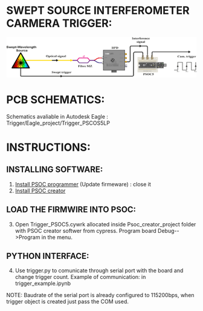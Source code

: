 # SWEPT SOURCE INTERFEROMETER CARMERA TRIGGER:

![alt text](images/swept_source_trigger.png)

# PCB SCHEMATICS:
Schematics avaliable in Autodesk Eagle : Trigger/Eagle_project/Trigger_PSCOS5LP
# INSTRUCTIONS:
## INSTALLING SOFTWARE:
1) [Install PSOC programmer](https://softwaretools.infineon.com/tools/com.ifx.tb.tool.psocprogrammer) (Update firmeware) : close it
2) [Install PSOC creator](https://www.infineon.com/cms/en/design-support/tools/sdk/psoc-software/psoc-creator/)

## LOAD THE FIRMWIRE INTO PSOC:
3) Open Trigger_PSOC5.cywrk allocated inside Psoc_creator_project folder with PSOC creator softwer from cypress. Program board Debug-->Program in the menu.

## PYTHON INTERFACE:
4) Use trigger.py to comunicate through serial port with the board and change trigger count.
Example of communication: in trigger_example.ipynb 

NOTE: Baudrate of the serial port is already configured to 115200bps, when trigger object is created just pass the COM used.